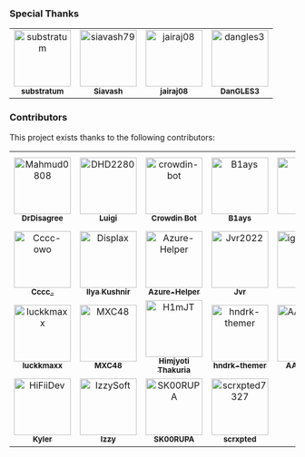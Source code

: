 ### Special Thanks

<!-- readme: substratum,siavash79,jairaj08,DanGLES3 -start -->
<table>
	<tbody>
		<tr>
            <td align="center">
                <a href="https://github.com/substratum">
                    <img src="https://private-avatars.githubusercontent.com/u/26038133?jwt=eyJhbGciOiJIUzI1NiIsInR5cCI6IkpXVCJ9.eyJpc3MiOiJnaXRodWIuY29tIiwiYXVkIjoicmF3LmdpdGh1YnVzZXJjb250ZW50LmNvbSIsImtleSI6ImtleTEiLCJleHAiOjE3MzE1NzI0NjAsIm5iZiI6MTczMTU3MTI2MCwicGF0aCI6Ii91LzI2MDM4MTMzIn0.gpFoT24GeissLqg4aMvK4-ri3rG6jy5qC2wyfTo7QKk&v=4" width="100;" alt="substratum"/>
                    <br />
                    <sub><b>substratum</b></sub>
                </a>
            </td>
            <td align="center">
                <a href="https://github.com/siavash79">
                    <img src="https://private-avatars.githubusercontent.com/u/25217714?jwt=eyJhbGciOiJIUzI1NiIsInR5cCI6IkpXVCJ9.eyJpc3MiOiJnaXRodWIuY29tIiwiYXVkIjoicmF3LmdpdGh1YnVzZXJjb250ZW50LmNvbSIsImtleSI6ImtleTEiLCJleHAiOjE3MzE1NzMxMjAsIm5iZiI6MTczMTU3MTkyMCwicGF0aCI6Ii91LzI1MjE3NzE0In0.BR7WDOWZztLBQyN6EzjUSyxeKI91XGQKOeeAi54fjLs&v=4" width="100;" alt="siavash79"/>
                    <br />
                    <sub><b>Siavash</b></sub>
                </a>
            </td>
            <td align="center">
                <a href="https://github.com/jairaj08">
                    <img src="https://private-avatars.githubusercontent.com/u/75478196?jwt=eyJhbGciOiJIUzI1NiIsInR5cCI6IkpXVCJ9.eyJpc3MiOiJnaXRodWIuY29tIiwiYXVkIjoicmF3LmdpdGh1YnVzZXJjb250ZW50LmNvbSIsImtleSI6ImtleTEiLCJleHAiOjE3MzE1NzMxODAsIm5iZiI6MTczMTU3MTk4MCwicGF0aCI6Ii91Lzc1NDc4MTk2In0.0PLvWxQyqcxDaTl-hJyg6og8veLWbFOqmmAdALQK2rk&v=4" width="100;" alt="jairaj08"/>
                    <br />
                    <sub><b>jairaj08</b></sub>
                </a>
            </td>
            <td align="center">
                <a href="https://github.com/dangles3">
                    <img src="https://private-avatars.githubusercontent.com/u/32078304?jwt=eyJhbGciOiJIUzI1NiIsInR5cCI6IkpXVCJ9.eyJpc3MiOiJnaXRodWIuY29tIiwiYXVkIjoicmF3LmdpdGh1YnVzZXJjb250ZW50LmNvbSIsImtleSI6ImtleTEiLCJleHAiOjE3MzE1NzI3MDAsIm5iZiI6MTczMTU3MTUwMCwicGF0aCI6Ii91LzMyMDc4MzA0In0.eZo0aS-i7376rZ5NedBbWFeLgAaN19xZnZj5HoyiEp0&v=4" width="100;" alt="dangles3"/>
                    <br />
                    <sub><b>DanGLES3</b></sub>
                </a>
            </td>
		</tr>
	<tbody>
</table>
<!-- readme: substratum,siavash79,jairaj08,DanGLES3 -end -->

### Contributors

This project exists thanks to the following contributors:

<!-- readme: contributors,bots/- -start -->
<table>
	<tbody>
		<tr>
            <td align="center">
                <a href="https://github.com/Mahmud0808">
                    <img src="https://private-avatars.githubusercontent.com/u/29881338?jwt=eyJhbGciOiJIUzI1NiIsInR5cCI6IkpXVCJ9.eyJpc3MiOiJnaXRodWIuY29tIiwiYXVkIjoicmF3LmdpdGh1YnVzZXJjb250ZW50LmNvbSIsImtleSI6ImtleTEiLCJleHAiOjE3MzE1NzU0NjAsIm5iZiI6MTczMTU3NDI2MCwicGF0aCI6Ii91LzI5ODgxMzM4In0._KUnvKvO-4ZHwWxtreKRtb_Q0jDKz7iJEAxANO5b60M&v=4" width="100;" alt="Mahmud0808"/>
                    <br />
                    <sub><b>DrDisagree</b></sub>
                </a>
            </td>
            <td align="center">
                <a href="https://github.com/DHD2280">
                    <img src="https://private-avatars.githubusercontent.com/u/5488701?jwt=eyJhbGciOiJIUzI1NiIsInR5cCI6IkpXVCJ9.eyJpc3MiOiJnaXRodWIuY29tIiwiYXVkIjoicmF3LmdpdGh1YnVzZXJjb250ZW50LmNvbSIsImtleSI6ImtleTEiLCJleHAiOjE3MzE1NzU0MDAsIm5iZiI6MTczMTU3NDIwMCwicGF0aCI6Ii91LzU0ODg3MDEifQ.H_RyzRY3CJx8whftpmvo58f7ByvqtWC6qAt-QvODp9g&v=4" width="100;" alt="DHD2280"/>
                    <br />
                    <sub><b>Luigi</b></sub>
                </a>
            </td>
            <td align="center">
                <a href="https://github.com/crowdin-bot">
                    <img src="https://private-avatars.githubusercontent.com/u/58779643?jwt=eyJhbGciOiJIUzI1NiIsInR5cCI6IkpXVCJ9.eyJpc3MiOiJnaXRodWIuY29tIiwiYXVkIjoicmF3LmdpdGh1YnVzZXJjb250ZW50LmNvbSIsImtleSI6ImtleTEiLCJleHAiOjE3MzE1NzUxMDAsIm5iZiI6MTczMTU3MzkwMCwicGF0aCI6Ii91LzU4Nzc5NjQzIn0.MjelJX6R1_hJhHx8zm8SJ1c1R0XOCaHIrVCIgvbUQ3Y&v=4" width="100;" alt="crowdin-bot"/>
                    <br />
                    <sub><b>Crowdin Bot</b></sub>
                </a>
            </td>
            <td align="center">
                <a href="https://github.com/B1ays">
                    <img src="https://private-avatars.githubusercontent.com/u/108483082?jwt=eyJhbGciOiJIUzI1NiIsInR5cCI6IkpXVCJ9.eyJpc3MiOiJnaXRodWIuY29tIiwiYXVkIjoicmF3LmdpdGh1YnVzZXJjb250ZW50LmNvbSIsImtleSI6ImtleTEiLCJleHAiOjE3MzE1NzU0NjAsIm5iZiI6MTczMTU3NDI2MCwicGF0aCI6Ii91LzEwODQ4MzA4MiJ9.HSn7AOzZGKKzzlfDaS5ZPQ8YEXkyJp3bWO8wHgZUozI&v=4" width="100;" alt="B1ays"/>
                    <br />
                    <sub><b>B1ays</b></sub>
                </a>
            </td>
            <td align="center">
                <a href="https://github.com/ElTifo">
                    <img src="https://private-avatars.githubusercontent.com/u/3270513?jwt=eyJhbGciOiJIUzI1NiIsInR5cCI6IkpXVCJ9.eyJpc3MiOiJnaXRodWIuY29tIiwiYXVkIjoicmF3LmdpdGh1YnVzZXJjb250ZW50LmNvbSIsImtleSI6ImtleTEiLCJleHAiOjE3MzE1NzU4MjAsIm5iZiI6MTczMTU3NDYyMCwicGF0aCI6Ii91LzMyNzA1MTMifQ.7VLOCFEdrobwzkH78hRd5CBHFzRyYOwQbDkWEvF_hPw&v=4" width="100;" alt="ElTifo"/>
                    <br />
                    <sub><b>ElTifo</b></sub>
                </a>
            </td>
            <td align="center">
                <a href="https://github.com/mrx7014">
                    <img src="https://private-avatars.githubusercontent.com/u/90919499?jwt=eyJhbGciOiJIUzI1NiIsInR5cCI6IkpXVCJ9.eyJpc3MiOiJnaXRodWIuY29tIiwiYXVkIjoicmF3LmdpdGh1YnVzZXJjb250ZW50LmNvbSIsImtleSI6ImtleTEiLCJleHAiOjE3MzE1NzUwNDAsIm5iZiI6MTczMTU3Mzg0MCwicGF0aCI6Ii91LzkwOTE5NDk5In0.wpLiukFAtm3VQSKBrcyrQ-PQSxo5kHTlsjRDS_rEIws&v=4" width="100;" alt="mrx7014"/>
                    <br />
                    <sub><b>MRX7014 | Octopus</b></sub>
                </a>
            </td>
		</tr>
		<tr>
            <td align="center">
                <a href="https://github.com/Cccc-owo">
                    <img src="https://private-avatars.githubusercontent.com/u/47687154?jwt=eyJhbGciOiJIUzI1NiIsInR5cCI6IkpXVCJ9.eyJpc3MiOiJnaXRodWIuY29tIiwiYXVkIjoicmF3LmdpdGh1YnVzZXJjb250ZW50LmNvbSIsImtleSI6ImtleTEiLCJleHAiOjE3MzE1NzUxNjAsIm5iZiI6MTczMTU3Mzk2MCwicGF0aCI6Ii91LzQ3Njg3MTU0In0.FN5isQkMRZesdANb0OjoKQ31lmYGYvTSjPHjqA3oxQs&v=4" width="100;" alt="Cccc-owo"/>
                    <br />
                    <sub><b>Cccc_</b></sub>
                </a>
            </td>
            <td align="center">
                <a href="https://github.com/Displax">
                    <img src="https://private-avatars.githubusercontent.com/u/16293419?jwt=eyJhbGciOiJIUzI1NiIsInR5cCI6IkpXVCJ9.eyJpc3MiOiJnaXRodWIuY29tIiwiYXVkIjoicmF3LmdpdGh1YnVzZXJjb250ZW50LmNvbSIsImtleSI6ImtleTEiLCJleHAiOjE3MzE1NzQ5ODAsIm5iZiI6MTczMTU3Mzc4MCwicGF0aCI6Ii91LzE2MjkzNDE5In0.d-6Md3k5cnzO_IrE3PKZKPGEbPNTtojoYR0dyeM_7oc&v=4" width="100;" alt="Displax"/>
                    <br />
                    <sub><b>Ilya Kushnir</b></sub>
                </a>
            </td>
            <td align="center">
                <a href="https://github.com/Azure-Helper">
                    <img src="https://private-avatars.githubusercontent.com/u/103818282?jwt=eyJhbGciOiJIUzI1NiIsInR5cCI6IkpXVCJ9.eyJpc3MiOiJnaXRodWIuY29tIiwiYXVkIjoicmF3LmdpdGh1YnVzZXJjb250ZW50LmNvbSIsImtleSI6ImtleTEiLCJleHAiOjE3MzE1NzUyMjAsIm5iZiI6MTczMTU3NDAyMCwicGF0aCI6Ii91LzEwMzgxODI4MiJ9.veEoytd22_HbKT2QK_Sq1UBAgoBRgoMYQjnupMiHG_I&v=4" width="100;" alt="Azure-Helper"/>
                    <br />
                    <sub><b>Azure-Helper</b></sub>
                </a>
            </td>
            <td align="center">
                <a href="https://github.com/Jvr2022">
                    <img src="https://private-avatars.githubusercontent.com/u/109031036?jwt=eyJhbGciOiJIUzI1NiIsInR5cCI6IkpXVCJ9.eyJpc3MiOiJnaXRodWIuY29tIiwiYXVkIjoicmF3LmdpdGh1YnVzZXJjb250ZW50LmNvbSIsImtleSI6ImtleTEiLCJleHAiOjE3MzE1NzUyODAsIm5iZiI6MTczMTU3NDA4MCwicGF0aCI6Ii91LzEwOTAzMTAzNiJ9.s9xOVXHevbG4vi5Mxcjb--jtoU9oZu0qB4FC-24tyjs&v=4" width="100;" alt="Jvr2022"/>
                    <br />
                    <sub><b>Jvr</b></sub>
                </a>
            </td>
            <td align="center">
                <a href="https://github.com/igormiguell">
                    <img src="https://private-avatars.githubusercontent.com/u/134963561?jwt=eyJhbGciOiJIUzI1NiIsInR5cCI6IkpXVCJ9.eyJpc3MiOiJnaXRodWIuY29tIiwiYXVkIjoicmF3LmdpdGh1YnVzZXJjb250ZW50LmNvbSIsImtleSI6ImtleTEiLCJleHAiOjE3MzE1NzU4MjAsIm5iZiI6MTczMTU3NDYyMCwicGF0aCI6Ii91LzEzNDk2MzU2MSJ9.zQGdhENgSUXl3HXrndkoV097LdxS5xn2baMaN15OAlA&v=4" width="100;" alt="igormiguell"/>
                    <br />
                    <sub><b>igor</b></sub>
                </a>
            </td>
            <td align="center">
                <a href="https://github.com/KaeruShi">
                    <img src="https://private-avatars.githubusercontent.com/u/89345339?jwt=eyJhbGciOiJIUzI1NiIsInR5cCI6IkpXVCJ9.eyJpc3MiOiJnaXRodWIuY29tIiwiYXVkIjoicmF3LmdpdGh1YnVzZXJjb250ZW50LmNvbSIsImtleSI6ImtleTEiLCJleHAiOjE3MzE1NzUyMjAsIm5iZiI6MTczMTU3NDAyMCwicGF0aCI6Ii91Lzg5MzQ1MzM5In0._l1bZk2gcHNeFrLzYV1IaWIh0-O6Y8fNYfaFx6GIJpI&v=4" width="100;" alt="KaeruShi"/>
                    <br />
                    <sub><b>KaeruShi</b></sub>
                </a>
            </td>
		</tr>
		<tr>
            <td align="center">
                <a href="https://github.com/luckkmaxx">
                    <img src="https://private-avatars.githubusercontent.com/u/14180594?jwt=eyJhbGciOiJIUzI1NiIsInR5cCI6IkpXVCJ9.eyJpc3MiOiJnaXRodWIuY29tIiwiYXVkIjoicmF3LmdpdGh1YnVzZXJjb250ZW50LmNvbSIsImtleSI6ImtleTEiLCJleHAiOjE3MzE1NzU0MDAsIm5iZiI6MTczMTU3NDIwMCwicGF0aCI6Ii91LzE0MTgwNTk0In0._MsemvPJfLt2nrH9PdNQwMEalOC3M4V2Vpygg42ayoA&v=4" width="100;" alt="luckkmaxx"/>
                    <br />
                    <sub><b>luckkmaxx</b></sub>
                </a>
            </td>
            <td align="center">
                <a href="https://github.com/MXC48">
                    <img src="https://private-avatars.githubusercontent.com/u/123580315?jwt=eyJhbGciOiJIUzI1NiIsInR5cCI6IkpXVCJ9.eyJpc3MiOiJnaXRodWIuY29tIiwiYXVkIjoicmF3LmdpdGh1YnVzZXJjb250ZW50LmNvbSIsImtleSI6ImtleTEiLCJleHAiOjE3MzE1NzUxNjAsIm5iZiI6MTczMTU3Mzk2MCwicGF0aCI6Ii91LzEyMzU4MDMxNSJ9.cmx-NH_v-YXJGDYqMkGlCBuBL7Vts7Qgd6-mePe4U8s&v=4" width="100;" alt="MXC48"/>
                    <br />
                    <sub><b>MXC48</b></sub>
                </a>
            </td>
            <td align="center">
                <a href="https://github.com/H1mJT">
                    <img src="https://private-avatars.githubusercontent.com/u/92359223?jwt=eyJhbGciOiJIUzI1NiIsInR5cCI6IkpXVCJ9.eyJpc3MiOiJnaXRodWIuY29tIiwiYXVkIjoicmF3LmdpdGh1YnVzZXJjb250ZW50LmNvbSIsImtleSI6ImtleTEiLCJleHAiOjE3MzE1NzUyMjAsIm5iZiI6MTczMTU3NDAyMCwicGF0aCI6Ii91LzkyMzU5MjIzIn0.flTeEX39cNpKcda7NP9rq_KzszDMRoT93uA6BbducJs&v=4" width="100;" alt="H1mJT"/>
                    <br />
                    <sub><b>Himjyoti Thakuria</b></sub>
                </a>
            </td>
            <td align="center">
                <a href="https://github.com/hndrk-themer">
                    <img src="https://private-avatars.githubusercontent.com/u/84930289?jwt=eyJhbGciOiJIUzI1NiIsInR5cCI6IkpXVCJ9.eyJpc3MiOiJnaXRodWIuY29tIiwiYXVkIjoicmF3LmdpdGh1YnVzZXJjb250ZW50LmNvbSIsImtleSI6ImtleTEiLCJleHAiOjE3MzE1NzUwNDAsIm5iZiI6MTczMTU3Mzg0MCwicGF0aCI6Ii91Lzg0OTMwMjg5In0.9WAeR_cwDzSkI__SLPmMaV_gL4TkCPu-sNLqHtKnxzU&v=4" width="100;" alt="hndrk-themer"/>
                    <br />
                    <sub><b>hndrk-themer</b></sub>
                </a>
            </td>
            <td align="center">
                <a href="https://github.com/AAGaming00">
                    <img src="https://private-avatars.githubusercontent.com/u/42613600?jwt=eyJhbGciOiJIUzI1NiIsInR5cCI6IkpXVCJ9.eyJpc3MiOiJnaXRodWIuY29tIiwiYXVkIjoicmF3LmdpdGh1YnVzZXJjb250ZW50LmNvbSIsImtleSI6ImtleTEiLCJleHAiOjE3MzE1NzU4MjAsIm5iZiI6MTczMTU3NDYyMCwicGF0aCI6Ii91LzQyNjEzNjAwIn0.z4-1JiLwKtEQDOWz7OltJOSNjLnkR6xUkyoNltFXe3I&v=4" width="100;" alt="AAGaming00"/>
                    <br />
                    <sub><b>AAGaming</b></sub>
                </a>
            </td>
            <td align="center">
                <a href="https://github.com/armv7a">
                    <img src="https://private-avatars.githubusercontent.com/u/147451408?jwt=eyJhbGciOiJIUzI1NiIsInR5cCI6IkpXVCJ9.eyJpc3MiOiJnaXRodWIuY29tIiwiYXVkIjoicmF3LmdpdGh1YnVzZXJjb250ZW50LmNvbSIsImtleSI6ImtleTEiLCJleHAiOjE3MzE1NzU1MjAsIm5iZiI6MTczMTU3NDMyMCwicGF0aCI6Ii91LzE0NzQ1MTQwOCJ9.nr3_p3blpXCTt-Y0KlknqU1hT4o3y5wXqMb4KmWd56Y&v=4" width="100;" alt="armv7a"/>
                    <br />
                    <sub><b>armv7a</b></sub>
                </a>
            </td>
		</tr>
		<tr>
            <td align="center">
                <a href="https://github.com/HiFiiDev">
                    <img src="https://private-avatars.githubusercontent.com/u/46557883?jwt=eyJhbGciOiJIUzI1NiIsInR5cCI6IkpXVCJ9.eyJpc3MiOiJnaXRodWIuY29tIiwiYXVkIjoicmF3LmdpdGh1YnVzZXJjb250ZW50LmNvbSIsImtleSI6ImtleTEiLCJleHAiOjE3MzE1NzUyODAsIm5iZiI6MTczMTU3NDA4MCwicGF0aCI6Ii91LzQ2NTU3ODgzIn0.-Z9e8XoJbqB5iFosn7N9ZO22KbOpK86fez9FvMhC4k8&v=4" width="100;" alt="HiFiiDev"/>
                    <br />
                    <sub><b>Kyler</b></sub>
                </a>
            </td>
            <td align="center">
                <a href="https://github.com/IzzySoft">
                    <img src="https://private-avatars.githubusercontent.com/u/6781438?jwt=eyJhbGciOiJIUzI1NiIsInR5cCI6IkpXVCJ9.eyJpc3MiOiJnaXRodWIuY29tIiwiYXVkIjoicmF3LmdpdGh1YnVzZXJjb250ZW50LmNvbSIsImtleSI6ImtleTEiLCJleHAiOjE3MzE1NzU0NjAsIm5iZiI6MTczMTU3NDI2MCwicGF0aCI6Ii91LzY3ODE0MzgifQ.N9EMQQ_FS9OU9K1LbFdFrMW9xr5sJNBTxE_LdrwraZM&v=4" width="100;" alt="IzzySoft"/>
                    <br />
                    <sub><b>Izzy</b></sub>
                </a>
            </td>
            <td align="center">
                <a href="https://github.com/SK00RUPA">
                    <img src="https://private-avatars.githubusercontent.com/u/36867039?jwt=eyJhbGciOiJIUzI1NiIsInR5cCI6IkpXVCJ9.eyJpc3MiOiJnaXRodWIuY29tIiwiYXVkIjoicmF3LmdpdGh1YnVzZXJjb250ZW50LmNvbSIsImtleSI6ImtleTEiLCJleHAiOjE3MzE1NzU3MDAsIm5iZiI6MTczMTU3NDUwMCwicGF0aCI6Ii91LzM2ODY3MDM5In0.ZomEgNK41VTfiBIOsMO1-MBYl_lgtxgN9DHcSPDhDtI&v=4" width="100;" alt="SK00RUPA"/>
                    <br />
                    <sub><b>SK00RUPA</b></sub>
                </a>
            </td>
            <td align="center">
                <a href="https://github.com/scrxpted7327">
                    <img src="https://private-avatars.githubusercontent.com/u/80987982?jwt=eyJhbGciOiJIUzI1NiIsInR5cCI6IkpXVCJ9.eyJpc3MiOiJnaXRodWIuY29tIiwiYXVkIjoicmF3LmdpdGh1YnVzZXJjb250ZW50LmNvbSIsImtleSI6ImtleTEiLCJleHAiOjE3MzE1NzU0MDAsIm5iZiI6MTczMTU3NDIwMCwicGF0aCI6Ii91LzgwOTg3OTgyIn0.oxgg6tBYRDk0BBFx902myXbilDZmsbyjqz2uCXKs-wk&v=4" width="100;" alt="scrxpted7327"/>
                    <br />
                    <sub><b>scrxpted</b></sub>
                </a>
            </td>
		</tr>
	<tbody>
</table>
<!-- readme: contributors,bots/- -end -->
